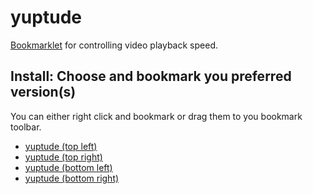 <!-- SCRIPT GENERATED, DO NO EDIT DIRECTLY -->

# yuptude

[Bookmarklet][bookmarklet] for controlling video playback speed.


[bookmarklet]: https://en.wikipedia.org/wiki/Bookmarklet


## Install: Choose and bookmark you preferred version(s)
You can either right click and bookmark or drag them to you bookmark toolbar.

<ul>
  <li><a href="javascript:(function()%7Bconst%20styles%3D'%5Cn%3Cstyle%20id%3D%22yptd-style%22%3E%5Cn%20%20%20%20%23yptd%20%7B%5Cn%20%20%20%20%20%20%20%20user-select%3A%20none%3B%5Cn%20%20%20%20%7D%5Cn%20%20%20%20%23yptd%20span%2C%5Cn%20%20%20%20%23yptd-box%20%7B%5Cn%20%20%20%20%20%20%20%20float%3A%20left%3B%5Cn%20%20%20%20%20%20%20%20padding%3A%200%200.5em%3B%5Cn%20%20%20%20%20%20%20%20display%3A%20block%3B%5Cn%20%20%20%20%7D%5Cn%20%20%20%20%23yptd%20span%20em%2C%5Cn%20%20%20%20%23yptd-bottom%2C%5Cn%20%20%20%20%23yptd-in%20%7B%5Cn%20%20%20%20%20%20%20%20vertical-align%3A%20middle%3B%5Cn%20%20%20%20%7D%5Cn%20%20%20%20%23yptd-pit%2C%5Cn%20%20%20%20%23yptd-pit%20input%20%7B%5Cn%20%20%20%20%20%20%20%20float%3A%20right%3B%5Cn%20%20%20%20%7D%5Cn%20%20%20%20%23yptd%20a%2C%5Cn%20%20%20%20%23yptd-bar%20%7B%5Cn%20%20%20%20%20%20%20%20background-color%3A%20%23fd0d5d%3B%5Cn%20%20%20%20%7D%5Cn%20%20%20%20%23yptd%20%7B%5Cn%20%20%20%20%20%20%20%20z-index%3A%209999999999%3B%5Cn%20%20%20%20%20%20%20%20position%3A%20fixed%3B%5Cn%20%20%20%20%20%20%20%20bottom%3A%200%3B%5Cn%20%20%20%20%20%20%20%20left%3A%206px%3B%5Cn%20%20%20%20%20%20%20%20font%3A%2016px%20Helvetica%2C%20Arial%2C%20sans-serif%3B%5Cn%20%20%20%20%20%20%20%20-webkit-text-size-adjust%3A%20100%25%3B%5Cn%20%20%20%20%20%20%20%20-ms-text-size-adjust%3A%20100%25%3B%5Cn%20%20%20%20%7D%5Cn%20%20%20%20%23yptd%20*%20%7B%5Cn%20%20%20%20%20%20%20%20margin%3A%200%3B%5Cn%20%20%20%20%7D%5Cn%20%20%20%20%23yptd%20a%20%7B%5Cn%20%20%20%20%20%20%20%20border-radius%3A%205px%3B%5Cn%20%20%20%20%20%20%20%20-moz-border-radius%3A%205px%3B%5Cn%20%20%20%20%20%20%20%20-webkit-border-radius%3A%205px%3B%5Cn%20%20%20%20%20%20%20%20float%3A%20left%3B%5Cn%20%20%20%20%20%20%20%20margin%3A%200%200.5em%200%200%3B%5Cn%20%20%20%20%20%20%20%20padding%3A%200.25em%201em%3B%5Cn%20%20%20%20%20%20%20%20font-weight%3A%20700%3B%5Cn%20%20%20%20%20%20%20%20color%3A%20%23fff%3B%5Cn%20%20%20%20%7D%5Cn%20%20%20%20%23yptd%20a%20em%20%7B%5Cn%20%20%20%20%20%20%20%20font-size%3A%200.9em%3B%5Cn%20%20%20%20%7D%5Cn%20%20%20%20%23yptd%20a%3Aactive%2C%5Cn%20%20%20%20%23yptd%20a%3Afocus%2C%5Cn%20%20%20%20%23yptd%20a%3Ahover%20%7B%5Cn%20%20%20%20%20%20%20%20outline%3A%200%3B%5Cn%20%20%20%20%20%20%20%20color%3A%20%23fd0d5d%3B%5Cn%20%20%20%20%20%20%20%20background-color%3A%20%23fff%3B%5Cn%20%20%20%20%20%20%20%20text-decoration%3A%20none%3B%5Cn%20%20%20%20%7D%5Cn%20%20%20%20%23yptd%20span%20%7B%5Cn%20%20%20%20%20%20%20%20border-radius%3A%203px%3B%5Cn%20%20%20%20%20%20%20%20-moz-border-radius%3A%203px%3B%5Cn%20%20%20%20%20%20%20%20-webkit-border-radius%3A%203px%3B%5Cn%20%20%20%20%20%20%20%20-moz-box-sizing%3A%20border-box%3B%5Cn%20%20%20%20%20%20%20%20-webkit-box-sizing%3A%20border-box%3B%5Cn%20%20%20%20%20%20%20%20box-sizing%3A%20border-box%3B%5Cn%20%20%20%20%20%20%20%20margin%3A%200.5em%3B%5Cn%20%20%20%20%20%20%20%20width%3A%202.5em%3B%5Cn%20%20%20%20%20%20%20%20border-bottom%3A%202px%20solid%20rgba(0%2C%200%2C%200%2C%200.25)%3B%5Cn%20%20%20%20%20%20%20%20text-decoration%3A%20none%3B%5Cn%20%20%20%20%20%20%20%20color%3A%20%23000%3B%5Cn%20%20%20%20%20%20%20%20background-color%3A%20%23fff%3B%5Cn%20%20%20%20%20%20%20%20cursor%3A%20pointer%3B%5Cn%20%20%20%20%20%20%20%20text-align%3A%20center%3B%5Cn%20%20%20%20%7D%5Cn%20%20%20%20%23yptd%20span%20em%20%7B%5Cn%20%20%20%20%20%20%20%20font-size%3A%200.75em%3B%5Cn%20%20%20%20%7D%5Cn%20%20%20%20%23yptd%20span%3Aactive%2C%5Cn%20%20%20%20%23yptd%20span%3Afocus%2C%5Cn%20%20%20%20%23yptd%20span%3Ahover%20%7B%5Cn%20%20%20%20%20%20%20%20color%3A%20%23fd0d5d%3B%5Cn%20%20%20%20%7D%5Cn%20%20%20%20%23yptd-bar%20%7B%5Cn%20%20%20%20%20%20%20%20border-radius%3A%203px%203px%200%200%3B%5Cn%20%20%20%20%20%20%20%20-moz-border-radius%3A%203px%203px%200%200%3B%5Cn%20%20%20%20%20%20%20%20-webkit-border-radius%3A%203px%203px%200%200%3B%5Cn%20%20%20%20%20%20%20%20height%3A%202.25em%3B%5Cn%20%20%20%20%7D%5Cn%20%20%20%20%23yptd-bar%3Aafter%2C%5Cn%20%20%20%20%23yptd-bottom%3Aafter%20%7B%5Cn%20%20%20%20%20%20%20%20content%3A%20%22%22%3B%5Cn%20%20%20%20%20%20%20%20display%3A%20block%3B%5Cn%20%20%20%20%20%20%20%20clear%3A%20both%3B%5Cn%20%20%20%20%7D%5Cn%20%20%20%20%23yptd-controls%20%7B%5Cn%20%20%20%20%20%20%20%20float%3A%20right%3B%5Cn%20%20%20%20%20%20%20%20height%3A%202.25em%3B%5Cn%20%20%20%20%20%20%20%20border-left%3A%202px%20solid%20rgba(0%2C%200%2C%200%2C%200.33)%3B%5Cn%20%20%20%20%7D%5Cn%20%20%20%20%23yptd-box%20%7B%5Cn%20%20%20%20%20%20%20%20-moz-box-sizing%3A%20border-box%3B%5Cn%20%20%20%20%20%20%20%20-webkit-box-sizing%3A%20border-box%3B%5Cn%20%20%20%20%20%20%20%20box-sizing%3A%20border-box%3B%5Cn%20%20%20%20%20%20%20%20width%3A%204em%3B%5Cn%20%20%20%20%20%20%20%20min-width%3A%204em%3B%5Cn%20%20%20%20%20%20%20%20height%3A%20100%25%3B%5Cn%20%20%20%20%20%20%20%20background-color%3A%20rgba(0%2C%200%2C%200%2C%200.15)%3B%5Cn%20%20%20%20%7D%5Cn%20%20%20%20%23yptd-in%20%7B%5Cn%20%20%20%20%20%20%20%20width%3A%20100%25%3B%5Cn%20%20%20%20%20%20%20%20height%3A%20100%25%3B%5Cn%20%20%20%20%20%20%20%20border%3A%200%3B%5Cn%20%20%20%20%20%20%20%20text-align%3A%20center%3B%5Cn%20%20%20%20%20%20%20%20font%3A%2014px%20Helvetica%2C%20Arial%2C%20sans-serif%3B%5Cn%20%20%20%20%20%20%20%20font-family%3A%20Helvetica%2C%20Arial%2C%20sans-serif%3B%5Cn%20%20%20%20%20%20%20%20font-size%3A%2014px%3B%5Cn%20%20%20%20%20%20%20%20color%3A%20%23fff%3B%5Cn%20%20%20%20%20%20%20%20background-color%3A%20transparent%3B%5Cn%20%20%20%20%7D%5Cn%20%20%20%20%23yptd-bottom%20%7B%5Cn%20%20%20%20%20%20%20%20padding%3A%200.75em%3B%5Cn%20%20%20%20%20%20%20%20font-size%3A%200.75em%3B%5Cn%20%20%20%20%20%20%20%20background-color%3A%20rgba(0%2C%200%2C%200%2C%200.8)%3B%5Cn%20%20%20%20%7D%5Cn%20%20%20%20%23yptd-pit%20%7B%5Cn%20%20%20%20%20%20%20%20position%3A%20relative%3B%5Cn%20%20%20%20%20%20%20%20padding%3A%200.25em%200%3B%5Cn%20%20%20%20%7D%5Cn%20%20%20%20%23yptd-pit%20label%20%7B%5Cn%20%20%20%20%20%20%20%20margin-right%3A%200.5em%3B%5Cn%20%20%20%20%20%20%20%20color%3A%20%23fff%3B%5Cn%20%20%20%20%7D%5Cn%20%20%20%20%23yptd-pit%20em%20%7B%5Cn%20%20%20%20%20%20%20%20display%3A%20none%3B%5Cn%20%20%20%20%7D%5Cn%20%20%20%20%23yptd-pit%3Aactive%20em%2C%5Cn%20%20%20%20%23yptd-pit%3Afocus%20em%2C%5Cn%20%20%20%20%23yptd-pit%3Ahover%20em%20%7B%5Cn%20%20%20%20%20%20%20%20display%3A%20block%3B%5Cn%20%20%20%20%20%20%20%20position%3A%20absolute%3B%5Cn%20%20%20%20%20%20%20%20top%3A%20-2.5em%3B%5Cn%20%20%20%20%20%20%20%20left%3A%200%3B%5Cn%20%20%20%20%20%20%20%20padding%3A%200.5em%3B%5Cn%20%20%20%20%20%20%20%20white-space%3A%20pre%3B%5Cn%20%20%20%20%20%20%20%20font-size%3A%200.8em%3B%5Cn%20%20%20%20%20%20%20%20background-color%3A%20%23fd0d5d%3B%5Cn%20%20%20%20%7D%5Cn%3C%2Fstyle%3E%5Cn'%2Chtml%3D'%5Cn%3Cdiv%20id%3D%22yptd%22%3E%5Cn%20%20%20%20%3Cdiv%20id%3D%22yptd-bar%22%3E%5Cn%20%20%20%20%20%20%20%20%3Cspan%20id%3D%22yptd-off%22%3E%3Cem%3EHide%3C%2Fem%3E%3C%2Fspan%3E%5Cn%20%20%20%20%20%20%20%20%3Cdiv%20id%3D%22yptd-controls%22%3E%5Cn%20%20%20%20%20%20%20%20%20%20%20%20%3Cspan%20id%3D%22yptd-dwn%22%3E-%3C%2Fspan%3E%5Cn%20%20%20%20%20%20%20%20%20%20%20%20%3Cdiv%20id%3D%22yptd-box%22%3E%3Cinput%20id%3D%22yptd-in%22%20type%3D%22text%22%20value%3D%221.0%22%20%2F%3E%3C%2Fdiv%3E%5Cn%20%20%20%20%20%20%20%20%20%20%20%20%3Cspan%20id%3D%22yptd-up%22%3E%2B%3C%2Fspan%3E%5Cn%20%20%20%20%20%20%20%20%3C%2Fdiv%3E%5Cn%20%20%20%20%3C%2Fdiv%3E%5Cn%20%20%20%20%3Cdiv%20id%3D%22yptd-bottom%22%3E%5Cn%20%20%20%20%20%20%20%20%3Ca%20href%3D%22http%3A%2F%2Fyuptude.com%22%20target%3D%22_blank%22%3E%3Cem%3Eyuptude%3C%2Fem%3E%3C%2Fa%3E%5Cn%20%20%20%20%20%20%20%20%3Cdiv%20id%3D%22yptd-pit%22%3E%5Cn%20%20%20%20%20%20%20%20%20%20%20%20%3Clabel%20for%3D%22yptd-pin%22%3E%20Shift%20Pitch%20%3Cem%3E(Firefox%20%26amp%3B%20Safari%20only)%3C%2Fem%3E%3C%2Flabel%3E%3Cinput%20type%3D%22checkbox%22%20name%3D%22yptd-pin%22%20id%3D%22yptd-pin%22%20value%3D%221%22%20%2F%3E%5Cn%20%20%20%20%20%20%20%20%3C%2Fdiv%3E%5Cn%20%20%20%20%3C%2Fdiv%3E%5Cn%3C%2Fdiv%3E%5Cn'%2C%24%3Ddocument.querySelector.bind(document)%2C%24%24%3Ddocument.querySelectorAll.bind(document)%3Bnull!%3D%3D%24(%22%23yptd%22)%26%26console.log(%22yuptude's%20already%20running!%22)%3Bconst%20ypt_position%3D%22top%20left%22%3Blet%20videos%2Cv%2Cinputval%3Bconsole.log(%22Starting%20yuptude!%22%2C%22top%20left%22)%3Blet%20ytw_el%3Ddocument.createElement(%22div%22)%3Bytw_el.innerHTML%3D%60%24%7Bstyles%7D%24%7Bhtml%7D%60%2Cdocument.body.appendChild(ytw_el)%3Bconst%20yti_in%3D%24(%22%23yptd-in%22)%2Cyti_off%3D%24(%22%23yptd-off%22)%2Cyti_pit%3D%24(%22%23yptd-pin%22)%2Cyti_up%3D%24(%22%23yptd-up%22)%2Cyti_dwn%3D%24(%22%23yptd-dwn%22)%3Blet%20s%3Dwindow.sessionStorage.getItem(%22yuptudeSpeed%22)%3Bnull%3D%3D%3Ds%3Fs%3D1%3A(console.log(%22Recovered%20speed%20%22%2Bs)%2C%24(%22%23yptd-in%22).value%3Ds)%3Blet%20p%3Dwindow.sessionStorage.getItem(%22yuptudePitch%22)%3Bfunction%20yte_in()%7Bs%3D%24(%22%23yptd-in%22).value%2Cwindow.sessionStorage.setItem(%22yuptudeSpeed%22%2Cs)%7Dfunction%20yte_off()%7Byti_in.removeEventListener(%22input%22%2Cyte_in)%2Cyti_off.removeEventListener(%22click%22%2Cyte_off)%2Cyti_pit.removeEventListener(%22click%22%2Cyte_pit)%2Cyti_up.removeEventListener(%22click%22%2Cyte_up)%2Cyti_dwn.removeEventListener(%22click%22%2Cyte_dwn)%3Bconst%20n%3D%24(%22%23yptd%22)%3Bn.parentNode.removeChild(n)%3Bconst%20t%3D%24(%22%23yptd-style%22)%3Bt.parentNode.removeChild(t)%2CclearInterval(interval)%7Dfunction%20yte_pit()%7Bp%3D%24(%22%23yptd-pin%22).checked%2Cwindow.sessionStorage.setItem(%22yuptudePitch%22%2Cp)%7Dfunction%20yte_up()%7Binputval%3Ddocument.getElementById(%22yptd-in%22).value%2Cinputval%3Dinputval%3FparseFloat(inputval)%3A1%2Cinputval%3Dinputval%3C%3D3.9%3Finputval%2B.1%3Ainputval%2Cs%3D%24(%22%23yptd-in%22).value%3Dinputval.toFixed(1)%2Cwindow.sessionStorage.setItem(%22yuptudeSpeed%22%2Cs)%7Dfunction%20yte_dwn()%7Binputval%3D%24(%22%23yptd-in%22).value%2Cinputval%3Dinputval%3FparseFloat(inputval)%3A1%2Cinputval%3Dinputval%3E%3D.6%3Finputval-.1%3Ainputval%2Cs%3D%24(%22%23yptd-in%22).value%3Dinputval.toFixed(1)%2Cwindow.sessionStorage.setItem(%22yuptudeSpeed%22%2Cs)%7Dnull%3D%3D%3Dp%3Fp%3D!1%3A(console.log(%22Recovered%20pitch%20%22%2Bp)%2C%24(%22%23yptd-pin%22).checked%3Dp)%2Cyti_in.addEventListener(%22input%22%2Cyte_in)%2Cyti_off.addEventListener(%22click%22%2Cyte_off)%2Cyti_pit.addEventListener(%22click%22%2Cyte_pit)%2Cyti_up.addEventListener(%22click%22%2Cyte_up)%2Cyti_dwn.addEventListener(%22click%22%2Cyte_dwn)%3Blet%20interval%3DsetInterval((function()%7Bytp_apply()%7D)%2C100)%3Bfunction%20ytp_apply(n)%7Bvideos%3D%24%24(%22video%22)%3Bfor(const%20t%20of%20videos)t%26%26t.readyState%3E%3D2%26%26(t.playbackRate%3Dn%7C%7Cs%7C%7C1%2Ct.mozPreservesPitch%3Dt.webkitPreservesPitch%3Dt.preservePitch%3D!p)%7D%7D)()">yuptude (top left)</a></li>
  <li><a href="javascript:(function()%7Bconst%20styles%3D'%5Cn%3Cstyle%20id%3D%22yptd-style%22%3E%5Cn%20%20%20%20%23yptd%20%7B%5Cn%20%20%20%20%20%20%20%20user-select%3A%20none%3B%5Cn%20%20%20%20%7D%5Cn%20%20%20%20%23yptd%20span%2C%5Cn%20%20%20%20%23yptd-box%20%7B%5Cn%20%20%20%20%20%20%20%20float%3A%20left%3B%5Cn%20%20%20%20%20%20%20%20padding%3A%200%200.5em%3B%5Cn%20%20%20%20%20%20%20%20display%3A%20block%3B%5Cn%20%20%20%20%7D%5Cn%20%20%20%20%23yptd%20span%20em%2C%5Cn%20%20%20%20%23yptd-bottom%2C%5Cn%20%20%20%20%23yptd-in%20%7B%5Cn%20%20%20%20%20%20%20%20vertical-align%3A%20middle%3B%5Cn%20%20%20%20%7D%5Cn%20%20%20%20%23yptd-pit%2C%5Cn%20%20%20%20%23yptd-pit%20input%20%7B%5Cn%20%20%20%20%20%20%20%20float%3A%20right%3B%5Cn%20%20%20%20%7D%5Cn%20%20%20%20%23yptd%20a%2C%5Cn%20%20%20%20%23yptd-bar%20%7B%5Cn%20%20%20%20%20%20%20%20background-color%3A%20%23fd0d5d%3B%5Cn%20%20%20%20%7D%5Cn%20%20%20%20%23yptd%20%7B%5Cn%20%20%20%20%20%20%20%20z-index%3A%209999999999%3B%5Cn%20%20%20%20%20%20%20%20position%3A%20fixed%3B%5Cn%20%20%20%20%20%20%20%20bottom%3A%200%3B%5Cn%20%20%20%20%20%20%20%20left%3A%206px%3B%5Cn%20%20%20%20%20%20%20%20font%3A%2016px%20Helvetica%2C%20Arial%2C%20sans-serif%3B%5Cn%20%20%20%20%20%20%20%20-webkit-text-size-adjust%3A%20100%25%3B%5Cn%20%20%20%20%20%20%20%20-ms-text-size-adjust%3A%20100%25%3B%5Cn%20%20%20%20%7D%5Cn%20%20%20%20%23yptd%20*%20%7B%5Cn%20%20%20%20%20%20%20%20margin%3A%200%3B%5Cn%20%20%20%20%7D%5Cn%20%20%20%20%23yptd%20a%20%7B%5Cn%20%20%20%20%20%20%20%20border-radius%3A%205px%3B%5Cn%20%20%20%20%20%20%20%20-moz-border-radius%3A%205px%3B%5Cn%20%20%20%20%20%20%20%20-webkit-border-radius%3A%205px%3B%5Cn%20%20%20%20%20%20%20%20float%3A%20left%3B%5Cn%20%20%20%20%20%20%20%20margin%3A%200%200.5em%200%200%3B%5Cn%20%20%20%20%20%20%20%20padding%3A%200.25em%201em%3B%5Cn%20%20%20%20%20%20%20%20font-weight%3A%20700%3B%5Cn%20%20%20%20%20%20%20%20color%3A%20%23fff%3B%5Cn%20%20%20%20%7D%5Cn%20%20%20%20%23yptd%20a%20em%20%7B%5Cn%20%20%20%20%20%20%20%20font-size%3A%200.9em%3B%5Cn%20%20%20%20%7D%5Cn%20%20%20%20%23yptd%20a%3Aactive%2C%5Cn%20%20%20%20%23yptd%20a%3Afocus%2C%5Cn%20%20%20%20%23yptd%20a%3Ahover%20%7B%5Cn%20%20%20%20%20%20%20%20outline%3A%200%3B%5Cn%20%20%20%20%20%20%20%20color%3A%20%23fd0d5d%3B%5Cn%20%20%20%20%20%20%20%20background-color%3A%20%23fff%3B%5Cn%20%20%20%20%20%20%20%20text-decoration%3A%20none%3B%5Cn%20%20%20%20%7D%5Cn%20%20%20%20%23yptd%20span%20%7B%5Cn%20%20%20%20%20%20%20%20border-radius%3A%203px%3B%5Cn%20%20%20%20%20%20%20%20-moz-border-radius%3A%203px%3B%5Cn%20%20%20%20%20%20%20%20-webkit-border-radius%3A%203px%3B%5Cn%20%20%20%20%20%20%20%20-moz-box-sizing%3A%20border-box%3B%5Cn%20%20%20%20%20%20%20%20-webkit-box-sizing%3A%20border-box%3B%5Cn%20%20%20%20%20%20%20%20box-sizing%3A%20border-box%3B%5Cn%20%20%20%20%20%20%20%20margin%3A%200.5em%3B%5Cn%20%20%20%20%20%20%20%20width%3A%202.5em%3B%5Cn%20%20%20%20%20%20%20%20border-bottom%3A%202px%20solid%20rgba(0%2C%200%2C%200%2C%200.25)%3B%5Cn%20%20%20%20%20%20%20%20text-decoration%3A%20none%3B%5Cn%20%20%20%20%20%20%20%20color%3A%20%23000%3B%5Cn%20%20%20%20%20%20%20%20background-color%3A%20%23fff%3B%5Cn%20%20%20%20%20%20%20%20cursor%3A%20pointer%3B%5Cn%20%20%20%20%20%20%20%20text-align%3A%20center%3B%5Cn%20%20%20%20%7D%5Cn%20%20%20%20%23yptd%20span%20em%20%7B%5Cn%20%20%20%20%20%20%20%20font-size%3A%200.75em%3B%5Cn%20%20%20%20%7D%5Cn%20%20%20%20%23yptd%20span%3Aactive%2C%5Cn%20%20%20%20%23yptd%20span%3Afocus%2C%5Cn%20%20%20%20%23yptd%20span%3Ahover%20%7B%5Cn%20%20%20%20%20%20%20%20color%3A%20%23fd0d5d%3B%5Cn%20%20%20%20%7D%5Cn%20%20%20%20%23yptd-bar%20%7B%5Cn%20%20%20%20%20%20%20%20border-radius%3A%203px%203px%200%200%3B%5Cn%20%20%20%20%20%20%20%20-moz-border-radius%3A%203px%203px%200%200%3B%5Cn%20%20%20%20%20%20%20%20-webkit-border-radius%3A%203px%203px%200%200%3B%5Cn%20%20%20%20%20%20%20%20height%3A%202.25em%3B%5Cn%20%20%20%20%7D%5Cn%20%20%20%20%23yptd-bar%3Aafter%2C%5Cn%20%20%20%20%23yptd-bottom%3Aafter%20%7B%5Cn%20%20%20%20%20%20%20%20content%3A%20%22%22%3B%5Cn%20%20%20%20%20%20%20%20display%3A%20block%3B%5Cn%20%20%20%20%20%20%20%20clear%3A%20both%3B%5Cn%20%20%20%20%7D%5Cn%20%20%20%20%23yptd-controls%20%7B%5Cn%20%20%20%20%20%20%20%20float%3A%20right%3B%5Cn%20%20%20%20%20%20%20%20height%3A%202.25em%3B%5Cn%20%20%20%20%20%20%20%20border-left%3A%202px%20solid%20rgba(0%2C%200%2C%200%2C%200.33)%3B%5Cn%20%20%20%20%7D%5Cn%20%20%20%20%23yptd-box%20%7B%5Cn%20%20%20%20%20%20%20%20-moz-box-sizing%3A%20border-box%3B%5Cn%20%20%20%20%20%20%20%20-webkit-box-sizing%3A%20border-box%3B%5Cn%20%20%20%20%20%20%20%20box-sizing%3A%20border-box%3B%5Cn%20%20%20%20%20%20%20%20width%3A%204em%3B%5Cn%20%20%20%20%20%20%20%20min-width%3A%204em%3B%5Cn%20%20%20%20%20%20%20%20height%3A%20100%25%3B%5Cn%20%20%20%20%20%20%20%20background-color%3A%20rgba(0%2C%200%2C%200%2C%200.15)%3B%5Cn%20%20%20%20%7D%5Cn%20%20%20%20%23yptd-in%20%7B%5Cn%20%20%20%20%20%20%20%20width%3A%20100%25%3B%5Cn%20%20%20%20%20%20%20%20height%3A%20100%25%3B%5Cn%20%20%20%20%20%20%20%20border%3A%200%3B%5Cn%20%20%20%20%20%20%20%20text-align%3A%20center%3B%5Cn%20%20%20%20%20%20%20%20font%3A%2014px%20Helvetica%2C%20Arial%2C%20sans-serif%3B%5Cn%20%20%20%20%20%20%20%20font-family%3A%20Helvetica%2C%20Arial%2C%20sans-serif%3B%5Cn%20%20%20%20%20%20%20%20font-size%3A%2014px%3B%5Cn%20%20%20%20%20%20%20%20color%3A%20%23fff%3B%5Cn%20%20%20%20%20%20%20%20background-color%3A%20transparent%3B%5Cn%20%20%20%20%7D%5Cn%20%20%20%20%23yptd-bottom%20%7B%5Cn%20%20%20%20%20%20%20%20padding%3A%200.75em%3B%5Cn%20%20%20%20%20%20%20%20font-size%3A%200.75em%3B%5Cn%20%20%20%20%20%20%20%20background-color%3A%20rgba(0%2C%200%2C%200%2C%200.8)%3B%5Cn%20%20%20%20%7D%5Cn%20%20%20%20%23yptd-pit%20%7B%5Cn%20%20%20%20%20%20%20%20position%3A%20relative%3B%5Cn%20%20%20%20%20%20%20%20padding%3A%200.25em%200%3B%5Cn%20%20%20%20%7D%5Cn%20%20%20%20%23yptd-pit%20label%20%7B%5Cn%20%20%20%20%20%20%20%20margin-right%3A%200.5em%3B%5Cn%20%20%20%20%20%20%20%20color%3A%20%23fff%3B%5Cn%20%20%20%20%7D%5Cn%20%20%20%20%23yptd-pit%20em%20%7B%5Cn%20%20%20%20%20%20%20%20display%3A%20none%3B%5Cn%20%20%20%20%7D%5Cn%20%20%20%20%23yptd-pit%3Aactive%20em%2C%5Cn%20%20%20%20%23yptd-pit%3Afocus%20em%2C%5Cn%20%20%20%20%23yptd-pit%3Ahover%20em%20%7B%5Cn%20%20%20%20%20%20%20%20display%3A%20block%3B%5Cn%20%20%20%20%20%20%20%20position%3A%20absolute%3B%5Cn%20%20%20%20%20%20%20%20top%3A%20-2.5em%3B%5Cn%20%20%20%20%20%20%20%20left%3A%200%3B%5Cn%20%20%20%20%20%20%20%20padding%3A%200.5em%3B%5Cn%20%20%20%20%20%20%20%20white-space%3A%20pre%3B%5Cn%20%20%20%20%20%20%20%20font-size%3A%200.8em%3B%5Cn%20%20%20%20%20%20%20%20background-color%3A%20%23fd0d5d%3B%5Cn%20%20%20%20%7D%5Cn%3C%2Fstyle%3E%5Cn'%2Chtml%3D'%5Cn%3Cdiv%20id%3D%22yptd%22%3E%5Cn%20%20%20%20%3Cdiv%20id%3D%22yptd-bar%22%3E%5Cn%20%20%20%20%20%20%20%20%3Cspan%20id%3D%22yptd-off%22%3E%3Cem%3EHide%3C%2Fem%3E%3C%2Fspan%3E%5Cn%20%20%20%20%20%20%20%20%3Cdiv%20id%3D%22yptd-controls%22%3E%5Cn%20%20%20%20%20%20%20%20%20%20%20%20%3Cspan%20id%3D%22yptd-dwn%22%3E-%3C%2Fspan%3E%5Cn%20%20%20%20%20%20%20%20%20%20%20%20%3Cdiv%20id%3D%22yptd-box%22%3E%3Cinput%20id%3D%22yptd-in%22%20type%3D%22text%22%20value%3D%221.0%22%20%2F%3E%3C%2Fdiv%3E%5Cn%20%20%20%20%20%20%20%20%20%20%20%20%3Cspan%20id%3D%22yptd-up%22%3E%2B%3C%2Fspan%3E%5Cn%20%20%20%20%20%20%20%20%3C%2Fdiv%3E%5Cn%20%20%20%20%3C%2Fdiv%3E%5Cn%20%20%20%20%3Cdiv%20id%3D%22yptd-bottom%22%3E%5Cn%20%20%20%20%20%20%20%20%3Ca%20href%3D%22http%3A%2F%2Fyuptude.com%22%20target%3D%22_blank%22%3E%3Cem%3Eyuptude%3C%2Fem%3E%3C%2Fa%3E%5Cn%20%20%20%20%20%20%20%20%3Cdiv%20id%3D%22yptd-pit%22%3E%5Cn%20%20%20%20%20%20%20%20%20%20%20%20%3Clabel%20for%3D%22yptd-pin%22%3E%20Shift%20Pitch%20%3Cem%3E(Firefox%20%26amp%3B%20Safari%20only)%3C%2Fem%3E%3C%2Flabel%3E%3Cinput%20type%3D%22checkbox%22%20name%3D%22yptd-pin%22%20id%3D%22yptd-pin%22%20value%3D%221%22%20%2F%3E%5Cn%20%20%20%20%20%20%20%20%3C%2Fdiv%3E%5Cn%20%20%20%20%3C%2Fdiv%3E%5Cn%3C%2Fdiv%3E%5Cn'%2C%24%3Ddocument.querySelector.bind(document)%2C%24%24%3Ddocument.querySelectorAll.bind(document)%3Bnull!%3D%3D%24(%22%23yptd%22)%26%26console.log(%22yuptude's%20already%20running!%22)%3Bconst%20ypt_position%3D%22top%20right%22%3Blet%20videos%2Cv%2Cinputval%3Bconsole.log(%22Starting%20yuptude!%22%2C%22top%20right%22)%3Blet%20ytw_el%3Ddocument.createElement(%22div%22)%3Bytw_el.innerHTML%3D%60%24%7Bstyles%7D%24%7Bhtml%7D%60%2Cdocument.body.appendChild(ytw_el)%3Bconst%20yti_in%3D%24(%22%23yptd-in%22)%2Cyti_off%3D%24(%22%23yptd-off%22)%2Cyti_pit%3D%24(%22%23yptd-pin%22)%2Cyti_up%3D%24(%22%23yptd-up%22)%2Cyti_dwn%3D%24(%22%23yptd-dwn%22)%3Blet%20s%3Dwindow.sessionStorage.getItem(%22yuptudeSpeed%22)%3Bnull%3D%3D%3Ds%3Fs%3D1%3A(console.log(%22Recovered%20speed%20%22%2Bs)%2C%24(%22%23yptd-in%22).value%3Ds)%3Blet%20p%3Dwindow.sessionStorage.getItem(%22yuptudePitch%22)%3Bfunction%20yte_in()%7Bs%3D%24(%22%23yptd-in%22).value%2Cwindow.sessionStorage.setItem(%22yuptudeSpeed%22%2Cs)%7Dfunction%20yte_off()%7Byti_in.removeEventListener(%22input%22%2Cyte_in)%2Cyti_off.removeEventListener(%22click%22%2Cyte_off)%2Cyti_pit.removeEventListener(%22click%22%2Cyte_pit)%2Cyti_up.removeEventListener(%22click%22%2Cyte_up)%2Cyti_dwn.removeEventListener(%22click%22%2Cyte_dwn)%3Bconst%20n%3D%24(%22%23yptd%22)%3Bn.parentNode.removeChild(n)%3Bconst%20t%3D%24(%22%23yptd-style%22)%3Bt.parentNode.removeChild(t)%2CclearInterval(interval)%7Dfunction%20yte_pit()%7Bp%3D%24(%22%23yptd-pin%22).checked%2Cwindow.sessionStorage.setItem(%22yuptudePitch%22%2Cp)%7Dfunction%20yte_up()%7Binputval%3Ddocument.getElementById(%22yptd-in%22).value%2Cinputval%3Dinputval%3FparseFloat(inputval)%3A1%2Cinputval%3Dinputval%3C%3D3.9%3Finputval%2B.1%3Ainputval%2Cs%3D%24(%22%23yptd-in%22).value%3Dinputval.toFixed(1)%2Cwindow.sessionStorage.setItem(%22yuptudeSpeed%22%2Cs)%7Dfunction%20yte_dwn()%7Binputval%3D%24(%22%23yptd-in%22).value%2Cinputval%3Dinputval%3FparseFloat(inputval)%3A1%2Cinputval%3Dinputval%3E%3D.6%3Finputval-.1%3Ainputval%2Cs%3D%24(%22%23yptd-in%22).value%3Dinputval.toFixed(1)%2Cwindow.sessionStorage.setItem(%22yuptudeSpeed%22%2Cs)%7Dnull%3D%3D%3Dp%3Fp%3D!1%3A(console.log(%22Recovered%20pitch%20%22%2Bp)%2C%24(%22%23yptd-pin%22).checked%3Dp)%2Cyti_in.addEventListener(%22input%22%2Cyte_in)%2Cyti_off.addEventListener(%22click%22%2Cyte_off)%2Cyti_pit.addEventListener(%22click%22%2Cyte_pit)%2Cyti_up.addEventListener(%22click%22%2Cyte_up)%2Cyti_dwn.addEventListener(%22click%22%2Cyte_dwn)%3Blet%20interval%3DsetInterval((function()%7Bytp_apply()%7D)%2C100)%3Bfunction%20ytp_apply(n)%7Bvideos%3D%24%24(%22video%22)%3Bfor(const%20t%20of%20videos)t%26%26t.readyState%3E%3D2%26%26(t.playbackRate%3Dn%7C%7Cs%7C%7C1%2Ct.mozPreservesPitch%3Dt.webkitPreservesPitch%3Dt.preservePitch%3D!p)%7D%7D)()">yuptude (top right)</a></li>
  <li><a href="javascript:(function()%7Bconst%20styles%3D'%5Cn%3Cstyle%20id%3D%22yptd-style%22%3E%5Cn%20%20%20%20%23yptd%20%7B%5Cn%20%20%20%20%20%20%20%20user-select%3A%20none%3B%5Cn%20%20%20%20%7D%5Cn%20%20%20%20%23yptd%20span%2C%5Cn%20%20%20%20%23yptd-box%20%7B%5Cn%20%20%20%20%20%20%20%20float%3A%20left%3B%5Cn%20%20%20%20%20%20%20%20padding%3A%200%200.5em%3B%5Cn%20%20%20%20%20%20%20%20display%3A%20block%3B%5Cn%20%20%20%20%7D%5Cn%20%20%20%20%23yptd%20span%20em%2C%5Cn%20%20%20%20%23yptd-bottom%2C%5Cn%20%20%20%20%23yptd-in%20%7B%5Cn%20%20%20%20%20%20%20%20vertical-align%3A%20middle%3B%5Cn%20%20%20%20%7D%5Cn%20%20%20%20%23yptd-pit%2C%5Cn%20%20%20%20%23yptd-pit%20input%20%7B%5Cn%20%20%20%20%20%20%20%20float%3A%20right%3B%5Cn%20%20%20%20%7D%5Cn%20%20%20%20%23yptd%20a%2C%5Cn%20%20%20%20%23yptd-bar%20%7B%5Cn%20%20%20%20%20%20%20%20background-color%3A%20%23fd0d5d%3B%5Cn%20%20%20%20%7D%5Cn%20%20%20%20%23yptd%20%7B%5Cn%20%20%20%20%20%20%20%20z-index%3A%209999999999%3B%5Cn%20%20%20%20%20%20%20%20position%3A%20fixed%3B%5Cn%20%20%20%20%20%20%20%20bottom%3A%200%3B%5Cn%20%20%20%20%20%20%20%20left%3A%206px%3B%5Cn%20%20%20%20%20%20%20%20font%3A%2016px%20Helvetica%2C%20Arial%2C%20sans-serif%3B%5Cn%20%20%20%20%20%20%20%20-webkit-text-size-adjust%3A%20100%25%3B%5Cn%20%20%20%20%20%20%20%20-ms-text-size-adjust%3A%20100%25%3B%5Cn%20%20%20%20%7D%5Cn%20%20%20%20%23yptd%20*%20%7B%5Cn%20%20%20%20%20%20%20%20margin%3A%200%3B%5Cn%20%20%20%20%7D%5Cn%20%20%20%20%23yptd%20a%20%7B%5Cn%20%20%20%20%20%20%20%20border-radius%3A%205px%3B%5Cn%20%20%20%20%20%20%20%20-moz-border-radius%3A%205px%3B%5Cn%20%20%20%20%20%20%20%20-webkit-border-radius%3A%205px%3B%5Cn%20%20%20%20%20%20%20%20float%3A%20left%3B%5Cn%20%20%20%20%20%20%20%20margin%3A%200%200.5em%200%200%3B%5Cn%20%20%20%20%20%20%20%20padding%3A%200.25em%201em%3B%5Cn%20%20%20%20%20%20%20%20font-weight%3A%20700%3B%5Cn%20%20%20%20%20%20%20%20color%3A%20%23fff%3B%5Cn%20%20%20%20%7D%5Cn%20%20%20%20%23yptd%20a%20em%20%7B%5Cn%20%20%20%20%20%20%20%20font-size%3A%200.9em%3B%5Cn%20%20%20%20%7D%5Cn%20%20%20%20%23yptd%20a%3Aactive%2C%5Cn%20%20%20%20%23yptd%20a%3Afocus%2C%5Cn%20%20%20%20%23yptd%20a%3Ahover%20%7B%5Cn%20%20%20%20%20%20%20%20outline%3A%200%3B%5Cn%20%20%20%20%20%20%20%20color%3A%20%23fd0d5d%3B%5Cn%20%20%20%20%20%20%20%20background-color%3A%20%23fff%3B%5Cn%20%20%20%20%20%20%20%20text-decoration%3A%20none%3B%5Cn%20%20%20%20%7D%5Cn%20%20%20%20%23yptd%20span%20%7B%5Cn%20%20%20%20%20%20%20%20border-radius%3A%203px%3B%5Cn%20%20%20%20%20%20%20%20-moz-border-radius%3A%203px%3B%5Cn%20%20%20%20%20%20%20%20-webkit-border-radius%3A%203px%3B%5Cn%20%20%20%20%20%20%20%20-moz-box-sizing%3A%20border-box%3B%5Cn%20%20%20%20%20%20%20%20-webkit-box-sizing%3A%20border-box%3B%5Cn%20%20%20%20%20%20%20%20box-sizing%3A%20border-box%3B%5Cn%20%20%20%20%20%20%20%20margin%3A%200.5em%3B%5Cn%20%20%20%20%20%20%20%20width%3A%202.5em%3B%5Cn%20%20%20%20%20%20%20%20border-bottom%3A%202px%20solid%20rgba(0%2C%200%2C%200%2C%200.25)%3B%5Cn%20%20%20%20%20%20%20%20text-decoration%3A%20none%3B%5Cn%20%20%20%20%20%20%20%20color%3A%20%23000%3B%5Cn%20%20%20%20%20%20%20%20background-color%3A%20%23fff%3B%5Cn%20%20%20%20%20%20%20%20cursor%3A%20pointer%3B%5Cn%20%20%20%20%20%20%20%20text-align%3A%20center%3B%5Cn%20%20%20%20%7D%5Cn%20%20%20%20%23yptd%20span%20em%20%7B%5Cn%20%20%20%20%20%20%20%20font-size%3A%200.75em%3B%5Cn%20%20%20%20%7D%5Cn%20%20%20%20%23yptd%20span%3Aactive%2C%5Cn%20%20%20%20%23yptd%20span%3Afocus%2C%5Cn%20%20%20%20%23yptd%20span%3Ahover%20%7B%5Cn%20%20%20%20%20%20%20%20color%3A%20%23fd0d5d%3B%5Cn%20%20%20%20%7D%5Cn%20%20%20%20%23yptd-bar%20%7B%5Cn%20%20%20%20%20%20%20%20border-radius%3A%203px%203px%200%200%3B%5Cn%20%20%20%20%20%20%20%20-moz-border-radius%3A%203px%203px%200%200%3B%5Cn%20%20%20%20%20%20%20%20-webkit-border-radius%3A%203px%203px%200%200%3B%5Cn%20%20%20%20%20%20%20%20height%3A%202.25em%3B%5Cn%20%20%20%20%7D%5Cn%20%20%20%20%23yptd-bar%3Aafter%2C%5Cn%20%20%20%20%23yptd-bottom%3Aafter%20%7B%5Cn%20%20%20%20%20%20%20%20content%3A%20%22%22%3B%5Cn%20%20%20%20%20%20%20%20display%3A%20block%3B%5Cn%20%20%20%20%20%20%20%20clear%3A%20both%3B%5Cn%20%20%20%20%7D%5Cn%20%20%20%20%23yptd-controls%20%7B%5Cn%20%20%20%20%20%20%20%20float%3A%20right%3B%5Cn%20%20%20%20%20%20%20%20height%3A%202.25em%3B%5Cn%20%20%20%20%20%20%20%20border-left%3A%202px%20solid%20rgba(0%2C%200%2C%200%2C%200.33)%3B%5Cn%20%20%20%20%7D%5Cn%20%20%20%20%23yptd-box%20%7B%5Cn%20%20%20%20%20%20%20%20-moz-box-sizing%3A%20border-box%3B%5Cn%20%20%20%20%20%20%20%20-webkit-box-sizing%3A%20border-box%3B%5Cn%20%20%20%20%20%20%20%20box-sizing%3A%20border-box%3B%5Cn%20%20%20%20%20%20%20%20width%3A%204em%3B%5Cn%20%20%20%20%20%20%20%20min-width%3A%204em%3B%5Cn%20%20%20%20%20%20%20%20height%3A%20100%25%3B%5Cn%20%20%20%20%20%20%20%20background-color%3A%20rgba(0%2C%200%2C%200%2C%200.15)%3B%5Cn%20%20%20%20%7D%5Cn%20%20%20%20%23yptd-in%20%7B%5Cn%20%20%20%20%20%20%20%20width%3A%20100%25%3B%5Cn%20%20%20%20%20%20%20%20height%3A%20100%25%3B%5Cn%20%20%20%20%20%20%20%20border%3A%200%3B%5Cn%20%20%20%20%20%20%20%20text-align%3A%20center%3B%5Cn%20%20%20%20%20%20%20%20font%3A%2014px%20Helvetica%2C%20Arial%2C%20sans-serif%3B%5Cn%20%20%20%20%20%20%20%20font-family%3A%20Helvetica%2C%20Arial%2C%20sans-serif%3B%5Cn%20%20%20%20%20%20%20%20font-size%3A%2014px%3B%5Cn%20%20%20%20%20%20%20%20color%3A%20%23fff%3B%5Cn%20%20%20%20%20%20%20%20background-color%3A%20transparent%3B%5Cn%20%20%20%20%7D%5Cn%20%20%20%20%23yptd-bottom%20%7B%5Cn%20%20%20%20%20%20%20%20padding%3A%200.75em%3B%5Cn%20%20%20%20%20%20%20%20font-size%3A%200.75em%3B%5Cn%20%20%20%20%20%20%20%20background-color%3A%20rgba(0%2C%200%2C%200%2C%200.8)%3B%5Cn%20%20%20%20%7D%5Cn%20%20%20%20%23yptd-pit%20%7B%5Cn%20%20%20%20%20%20%20%20position%3A%20relative%3B%5Cn%20%20%20%20%20%20%20%20padding%3A%200.25em%200%3B%5Cn%20%20%20%20%7D%5Cn%20%20%20%20%23yptd-pit%20label%20%7B%5Cn%20%20%20%20%20%20%20%20margin-right%3A%200.5em%3B%5Cn%20%20%20%20%20%20%20%20color%3A%20%23fff%3B%5Cn%20%20%20%20%7D%5Cn%20%20%20%20%23yptd-pit%20em%20%7B%5Cn%20%20%20%20%20%20%20%20display%3A%20none%3B%5Cn%20%20%20%20%7D%5Cn%20%20%20%20%23yptd-pit%3Aactive%20em%2C%5Cn%20%20%20%20%23yptd-pit%3Afocus%20em%2C%5Cn%20%20%20%20%23yptd-pit%3Ahover%20em%20%7B%5Cn%20%20%20%20%20%20%20%20display%3A%20block%3B%5Cn%20%20%20%20%20%20%20%20position%3A%20absolute%3B%5Cn%20%20%20%20%20%20%20%20top%3A%20-2.5em%3B%5Cn%20%20%20%20%20%20%20%20left%3A%200%3B%5Cn%20%20%20%20%20%20%20%20padding%3A%200.5em%3B%5Cn%20%20%20%20%20%20%20%20white-space%3A%20pre%3B%5Cn%20%20%20%20%20%20%20%20font-size%3A%200.8em%3B%5Cn%20%20%20%20%20%20%20%20background-color%3A%20%23fd0d5d%3B%5Cn%20%20%20%20%7D%5Cn%3C%2Fstyle%3E%5Cn'%2Chtml%3D'%5Cn%3Cdiv%20id%3D%22yptd%22%3E%5Cn%20%20%20%20%3Cdiv%20id%3D%22yptd-bar%22%3E%5Cn%20%20%20%20%20%20%20%20%3Cspan%20id%3D%22yptd-off%22%3E%3Cem%3EHide%3C%2Fem%3E%3C%2Fspan%3E%5Cn%20%20%20%20%20%20%20%20%3Cdiv%20id%3D%22yptd-controls%22%3E%5Cn%20%20%20%20%20%20%20%20%20%20%20%20%3Cspan%20id%3D%22yptd-dwn%22%3E-%3C%2Fspan%3E%5Cn%20%20%20%20%20%20%20%20%20%20%20%20%3Cdiv%20id%3D%22yptd-box%22%3E%3Cinput%20id%3D%22yptd-in%22%20type%3D%22text%22%20value%3D%221.0%22%20%2F%3E%3C%2Fdiv%3E%5Cn%20%20%20%20%20%20%20%20%20%20%20%20%3Cspan%20id%3D%22yptd-up%22%3E%2B%3C%2Fspan%3E%5Cn%20%20%20%20%20%20%20%20%3C%2Fdiv%3E%5Cn%20%20%20%20%3C%2Fdiv%3E%5Cn%20%20%20%20%3Cdiv%20id%3D%22yptd-bottom%22%3E%5Cn%20%20%20%20%20%20%20%20%3Ca%20href%3D%22http%3A%2F%2Fyuptude.com%22%20target%3D%22_blank%22%3E%3Cem%3Eyuptude%3C%2Fem%3E%3C%2Fa%3E%5Cn%20%20%20%20%20%20%20%20%3Cdiv%20id%3D%22yptd-pit%22%3E%5Cn%20%20%20%20%20%20%20%20%20%20%20%20%3Clabel%20for%3D%22yptd-pin%22%3E%20Shift%20Pitch%20%3Cem%3E(Firefox%20%26amp%3B%20Safari%20only)%3C%2Fem%3E%3C%2Flabel%3E%3Cinput%20type%3D%22checkbox%22%20name%3D%22yptd-pin%22%20id%3D%22yptd-pin%22%20value%3D%221%22%20%2F%3E%5Cn%20%20%20%20%20%20%20%20%3C%2Fdiv%3E%5Cn%20%20%20%20%3C%2Fdiv%3E%5Cn%3C%2Fdiv%3E%5Cn'%2C%24%3Ddocument.querySelector.bind(document)%2C%24%24%3Ddocument.querySelectorAll.bind(document)%3Bnull!%3D%3D%24(%22%23yptd%22)%26%26console.log(%22yuptude's%20already%20running!%22)%3Bconst%20ypt_position%3D%22bottom%20left%22%3Blet%20videos%2Cv%2Cinputval%3Bconsole.log(%22Starting%20yuptude!%22%2Cypt_position)%3Blet%20ytw_el%3Ddocument.createElement(%22div%22)%3Bytw_el.innerHTML%3D%60%24%7Bstyles%7D%24%7Bhtml%7D%60%2Cdocument.body.appendChild(ytw_el)%3Bconst%20yti_in%3D%24(%22%23yptd-in%22)%2Cyti_off%3D%24(%22%23yptd-off%22)%2Cyti_pit%3D%24(%22%23yptd-pin%22)%2Cyti_up%3D%24(%22%23yptd-up%22)%2Cyti_dwn%3D%24(%22%23yptd-dwn%22)%3Blet%20s%3Dwindow.sessionStorage.getItem(%22yuptudeSpeed%22)%3Bnull%3D%3D%3Ds%3Fs%3D1%3A(console.log(%22Recovered%20speed%20%22%2Bs)%2C%24(%22%23yptd-in%22).value%3Ds)%3Blet%20p%3Dwindow.sessionStorage.getItem(%22yuptudePitch%22)%3Bfunction%20yte_in()%7Bs%3D%24(%22%23yptd-in%22).value%2Cwindow.sessionStorage.setItem(%22yuptudeSpeed%22%2Cs)%7Dfunction%20yte_off()%7Byti_in.removeEventListener(%22input%22%2Cyte_in)%2Cyti_off.removeEventListener(%22click%22%2Cyte_off)%2Cyti_pit.removeEventListener(%22click%22%2Cyte_pit)%2Cyti_up.removeEventListener(%22click%22%2Cyte_up)%2Cyti_dwn.removeEventListener(%22click%22%2Cyte_dwn)%3Bconst%20n%3D%24(%22%23yptd%22)%3Bn.parentNode.removeChild(n)%3Bconst%20t%3D%24(%22%23yptd-style%22)%3Bt.parentNode.removeChild(t)%2CclearInterval(interval)%7Dfunction%20yte_pit()%7Bp%3D%24(%22%23yptd-pin%22).checked%2Cwindow.sessionStorage.setItem(%22yuptudePitch%22%2Cp)%7Dfunction%20yte_up()%7Binputval%3Ddocument.getElementById(%22yptd-in%22).value%2Cinputval%3Dinputval%3FparseFloat(inputval)%3A1%2Cinputval%3Dinputval%3C%3D3.9%3Finputval%2B.1%3Ainputval%2Cs%3D%24(%22%23yptd-in%22).value%3Dinputval.toFixed(1)%2Cwindow.sessionStorage.setItem(%22yuptudeSpeed%22%2Cs)%7Dfunction%20yte_dwn()%7Binputval%3D%24(%22%23yptd-in%22).value%2Cinputval%3Dinputval%3FparseFloat(inputval)%3A1%2Cinputval%3Dinputval%3E%3D.6%3Finputval-.1%3Ainputval%2Cs%3D%24(%22%23yptd-in%22).value%3Dinputval.toFixed(1)%2Cwindow.sessionStorage.setItem(%22yuptudeSpeed%22%2Cs)%7Dnull%3D%3D%3Dp%3Fp%3D!1%3A(console.log(%22Recovered%20pitch%20%22%2Bp)%2C%24(%22%23yptd-pin%22).checked%3Dp)%2Cyti_in.addEventListener(%22input%22%2Cyte_in)%2Cyti_off.addEventListener(%22click%22%2Cyte_off)%2Cyti_pit.addEventListener(%22click%22%2Cyte_pit)%2Cyti_up.addEventListener(%22click%22%2Cyte_up)%2Cyti_dwn.addEventListener(%22click%22%2Cyte_dwn)%3Blet%20interval%3DsetInterval((function()%7Bytp_apply()%7D)%2C100)%3Bfunction%20ytp_apply(n)%7Bvideos%3D%24%24(%22video%22)%3Bfor(const%20t%20of%20videos)t%26%26t.readyState%3E%3D2%26%26(t.playbackRate%3Dn%7C%7Cs%7C%7C1%2Ct.mozPreservesPitch%3Dt.webkitPreservesPitch%3Dt.preservePitch%3D!p)%7D%7D)()">yuptude (bottom left)</a></li>
  <li><a href="javascript:(function()%7Bconst%20styles%3D'%5Cn%3Cstyle%20id%3D%22yptd-style%22%3E%5Cn%20%20%20%20%23yptd%20%7B%5Cn%20%20%20%20%20%20%20%20user-select%3A%20none%3B%5Cn%20%20%20%20%7D%5Cn%20%20%20%20%23yptd%20span%2C%5Cn%20%20%20%20%23yptd-box%20%7B%5Cn%20%20%20%20%20%20%20%20float%3A%20left%3B%5Cn%20%20%20%20%20%20%20%20padding%3A%200%200.5em%3B%5Cn%20%20%20%20%20%20%20%20display%3A%20block%3B%5Cn%20%20%20%20%7D%5Cn%20%20%20%20%23yptd%20span%20em%2C%5Cn%20%20%20%20%23yptd-bottom%2C%5Cn%20%20%20%20%23yptd-in%20%7B%5Cn%20%20%20%20%20%20%20%20vertical-align%3A%20middle%3B%5Cn%20%20%20%20%7D%5Cn%20%20%20%20%23yptd-pit%2C%5Cn%20%20%20%20%23yptd-pit%20input%20%7B%5Cn%20%20%20%20%20%20%20%20float%3A%20right%3B%5Cn%20%20%20%20%7D%5Cn%20%20%20%20%23yptd%20a%2C%5Cn%20%20%20%20%23yptd-bar%20%7B%5Cn%20%20%20%20%20%20%20%20background-color%3A%20%23fd0d5d%3B%5Cn%20%20%20%20%7D%5Cn%20%20%20%20%23yptd%20%7B%5Cn%20%20%20%20%20%20%20%20z-index%3A%209999999999%3B%5Cn%20%20%20%20%20%20%20%20position%3A%20fixed%3B%5Cn%20%20%20%20%20%20%20%20bottom%3A%200%3B%5Cn%20%20%20%20%20%20%20%20left%3A%206px%3B%5Cn%20%20%20%20%20%20%20%20font%3A%2016px%20Helvetica%2C%20Arial%2C%20sans-serif%3B%5Cn%20%20%20%20%20%20%20%20-webkit-text-size-adjust%3A%20100%25%3B%5Cn%20%20%20%20%20%20%20%20-ms-text-size-adjust%3A%20100%25%3B%5Cn%20%20%20%20%7D%5Cn%20%20%20%20%23yptd%20*%20%7B%5Cn%20%20%20%20%20%20%20%20margin%3A%200%3B%5Cn%20%20%20%20%7D%5Cn%20%20%20%20%23yptd%20a%20%7B%5Cn%20%20%20%20%20%20%20%20border-radius%3A%205px%3B%5Cn%20%20%20%20%20%20%20%20-moz-border-radius%3A%205px%3B%5Cn%20%20%20%20%20%20%20%20-webkit-border-radius%3A%205px%3B%5Cn%20%20%20%20%20%20%20%20float%3A%20left%3B%5Cn%20%20%20%20%20%20%20%20margin%3A%200%200.5em%200%200%3B%5Cn%20%20%20%20%20%20%20%20padding%3A%200.25em%201em%3B%5Cn%20%20%20%20%20%20%20%20font-weight%3A%20700%3B%5Cn%20%20%20%20%20%20%20%20color%3A%20%23fff%3B%5Cn%20%20%20%20%7D%5Cn%20%20%20%20%23yptd%20a%20em%20%7B%5Cn%20%20%20%20%20%20%20%20font-size%3A%200.9em%3B%5Cn%20%20%20%20%7D%5Cn%20%20%20%20%23yptd%20a%3Aactive%2C%5Cn%20%20%20%20%23yptd%20a%3Afocus%2C%5Cn%20%20%20%20%23yptd%20a%3Ahover%20%7B%5Cn%20%20%20%20%20%20%20%20outline%3A%200%3B%5Cn%20%20%20%20%20%20%20%20color%3A%20%23fd0d5d%3B%5Cn%20%20%20%20%20%20%20%20background-color%3A%20%23fff%3B%5Cn%20%20%20%20%20%20%20%20text-decoration%3A%20none%3B%5Cn%20%20%20%20%7D%5Cn%20%20%20%20%23yptd%20span%20%7B%5Cn%20%20%20%20%20%20%20%20border-radius%3A%203px%3B%5Cn%20%20%20%20%20%20%20%20-moz-border-radius%3A%203px%3B%5Cn%20%20%20%20%20%20%20%20-webkit-border-radius%3A%203px%3B%5Cn%20%20%20%20%20%20%20%20-moz-box-sizing%3A%20border-box%3B%5Cn%20%20%20%20%20%20%20%20-webkit-box-sizing%3A%20border-box%3B%5Cn%20%20%20%20%20%20%20%20box-sizing%3A%20border-box%3B%5Cn%20%20%20%20%20%20%20%20margin%3A%200.5em%3B%5Cn%20%20%20%20%20%20%20%20width%3A%202.5em%3B%5Cn%20%20%20%20%20%20%20%20border-bottom%3A%202px%20solid%20rgba(0%2C%200%2C%200%2C%200.25)%3B%5Cn%20%20%20%20%20%20%20%20text-decoration%3A%20none%3B%5Cn%20%20%20%20%20%20%20%20color%3A%20%23000%3B%5Cn%20%20%20%20%20%20%20%20background-color%3A%20%23fff%3B%5Cn%20%20%20%20%20%20%20%20cursor%3A%20pointer%3B%5Cn%20%20%20%20%20%20%20%20text-align%3A%20center%3B%5Cn%20%20%20%20%7D%5Cn%20%20%20%20%23yptd%20span%20em%20%7B%5Cn%20%20%20%20%20%20%20%20font-size%3A%200.75em%3B%5Cn%20%20%20%20%7D%5Cn%20%20%20%20%23yptd%20span%3Aactive%2C%5Cn%20%20%20%20%23yptd%20span%3Afocus%2C%5Cn%20%20%20%20%23yptd%20span%3Ahover%20%7B%5Cn%20%20%20%20%20%20%20%20color%3A%20%23fd0d5d%3B%5Cn%20%20%20%20%7D%5Cn%20%20%20%20%23yptd-bar%20%7B%5Cn%20%20%20%20%20%20%20%20border-radius%3A%203px%203px%200%200%3B%5Cn%20%20%20%20%20%20%20%20-moz-border-radius%3A%203px%203px%200%200%3B%5Cn%20%20%20%20%20%20%20%20-webkit-border-radius%3A%203px%203px%200%200%3B%5Cn%20%20%20%20%20%20%20%20height%3A%202.25em%3B%5Cn%20%20%20%20%7D%5Cn%20%20%20%20%23yptd-bar%3Aafter%2C%5Cn%20%20%20%20%23yptd-bottom%3Aafter%20%7B%5Cn%20%20%20%20%20%20%20%20content%3A%20%22%22%3B%5Cn%20%20%20%20%20%20%20%20display%3A%20block%3B%5Cn%20%20%20%20%20%20%20%20clear%3A%20both%3B%5Cn%20%20%20%20%7D%5Cn%20%20%20%20%23yptd-controls%20%7B%5Cn%20%20%20%20%20%20%20%20float%3A%20right%3B%5Cn%20%20%20%20%20%20%20%20height%3A%202.25em%3B%5Cn%20%20%20%20%20%20%20%20border-left%3A%202px%20solid%20rgba(0%2C%200%2C%200%2C%200.33)%3B%5Cn%20%20%20%20%7D%5Cn%20%20%20%20%23yptd-box%20%7B%5Cn%20%20%20%20%20%20%20%20-moz-box-sizing%3A%20border-box%3B%5Cn%20%20%20%20%20%20%20%20-webkit-box-sizing%3A%20border-box%3B%5Cn%20%20%20%20%20%20%20%20box-sizing%3A%20border-box%3B%5Cn%20%20%20%20%20%20%20%20width%3A%204em%3B%5Cn%20%20%20%20%20%20%20%20min-width%3A%204em%3B%5Cn%20%20%20%20%20%20%20%20height%3A%20100%25%3B%5Cn%20%20%20%20%20%20%20%20background-color%3A%20rgba(0%2C%200%2C%200%2C%200.15)%3B%5Cn%20%20%20%20%7D%5Cn%20%20%20%20%23yptd-in%20%7B%5Cn%20%20%20%20%20%20%20%20width%3A%20100%25%3B%5Cn%20%20%20%20%20%20%20%20height%3A%20100%25%3B%5Cn%20%20%20%20%20%20%20%20border%3A%200%3B%5Cn%20%20%20%20%20%20%20%20text-align%3A%20center%3B%5Cn%20%20%20%20%20%20%20%20font%3A%2014px%20Helvetica%2C%20Arial%2C%20sans-serif%3B%5Cn%20%20%20%20%20%20%20%20font-family%3A%20Helvetica%2C%20Arial%2C%20sans-serif%3B%5Cn%20%20%20%20%20%20%20%20font-size%3A%2014px%3B%5Cn%20%20%20%20%20%20%20%20color%3A%20%23fff%3B%5Cn%20%20%20%20%20%20%20%20background-color%3A%20transparent%3B%5Cn%20%20%20%20%7D%5Cn%20%20%20%20%23yptd-bottom%20%7B%5Cn%20%20%20%20%20%20%20%20padding%3A%200.75em%3B%5Cn%20%20%20%20%20%20%20%20font-size%3A%200.75em%3B%5Cn%20%20%20%20%20%20%20%20background-color%3A%20rgba(0%2C%200%2C%200%2C%200.8)%3B%5Cn%20%20%20%20%7D%5Cn%20%20%20%20%23yptd-pit%20%7B%5Cn%20%20%20%20%20%20%20%20position%3A%20relative%3B%5Cn%20%20%20%20%20%20%20%20padding%3A%200.25em%200%3B%5Cn%20%20%20%20%7D%5Cn%20%20%20%20%23yptd-pit%20label%20%7B%5Cn%20%20%20%20%20%20%20%20margin-right%3A%200.5em%3B%5Cn%20%20%20%20%20%20%20%20color%3A%20%23fff%3B%5Cn%20%20%20%20%7D%5Cn%20%20%20%20%23yptd-pit%20em%20%7B%5Cn%20%20%20%20%20%20%20%20display%3A%20none%3B%5Cn%20%20%20%20%7D%5Cn%20%20%20%20%23yptd-pit%3Aactive%20em%2C%5Cn%20%20%20%20%23yptd-pit%3Afocus%20em%2C%5Cn%20%20%20%20%23yptd-pit%3Ahover%20em%20%7B%5Cn%20%20%20%20%20%20%20%20display%3A%20block%3B%5Cn%20%20%20%20%20%20%20%20position%3A%20absolute%3B%5Cn%20%20%20%20%20%20%20%20top%3A%20-2.5em%3B%5Cn%20%20%20%20%20%20%20%20left%3A%200%3B%5Cn%20%20%20%20%20%20%20%20padding%3A%200.5em%3B%5Cn%20%20%20%20%20%20%20%20white-space%3A%20pre%3B%5Cn%20%20%20%20%20%20%20%20font-size%3A%200.8em%3B%5Cn%20%20%20%20%20%20%20%20background-color%3A%20%23fd0d5d%3B%5Cn%20%20%20%20%7D%5Cn%3C%2Fstyle%3E%5Cn'%2Chtml%3D'%5Cn%3Cdiv%20id%3D%22yptd%22%3E%5Cn%20%20%20%20%3Cdiv%20id%3D%22yptd-bar%22%3E%5Cn%20%20%20%20%20%20%20%20%3Cspan%20id%3D%22yptd-off%22%3E%3Cem%3EHide%3C%2Fem%3E%3C%2Fspan%3E%5Cn%20%20%20%20%20%20%20%20%3Cdiv%20id%3D%22yptd-controls%22%3E%5Cn%20%20%20%20%20%20%20%20%20%20%20%20%3Cspan%20id%3D%22yptd-dwn%22%3E-%3C%2Fspan%3E%5Cn%20%20%20%20%20%20%20%20%20%20%20%20%3Cdiv%20id%3D%22yptd-box%22%3E%3Cinput%20id%3D%22yptd-in%22%20type%3D%22text%22%20value%3D%221.0%22%20%2F%3E%3C%2Fdiv%3E%5Cn%20%20%20%20%20%20%20%20%20%20%20%20%3Cspan%20id%3D%22yptd-up%22%3E%2B%3C%2Fspan%3E%5Cn%20%20%20%20%20%20%20%20%3C%2Fdiv%3E%5Cn%20%20%20%20%3C%2Fdiv%3E%5Cn%20%20%20%20%3Cdiv%20id%3D%22yptd-bottom%22%3E%5Cn%20%20%20%20%20%20%20%20%3Ca%20href%3D%22http%3A%2F%2Fyuptude.com%22%20target%3D%22_blank%22%3E%3Cem%3Eyuptude%3C%2Fem%3E%3C%2Fa%3E%5Cn%20%20%20%20%20%20%20%20%3Cdiv%20id%3D%22yptd-pit%22%3E%5Cn%20%20%20%20%20%20%20%20%20%20%20%20%3Clabel%20for%3D%22yptd-pin%22%3E%20Shift%20Pitch%20%3Cem%3E(Firefox%20%26amp%3B%20Safari%20only)%3C%2Fem%3E%3C%2Flabel%3E%3Cinput%20type%3D%22checkbox%22%20name%3D%22yptd-pin%22%20id%3D%22yptd-pin%22%20value%3D%221%22%20%2F%3E%5Cn%20%20%20%20%20%20%20%20%3C%2Fdiv%3E%5Cn%20%20%20%20%3C%2Fdiv%3E%5Cn%3C%2Fdiv%3E%5Cn'%2C%24%3Ddocument.querySelector.bind(document)%2C%24%24%3Ddocument.querySelectorAll.bind(document)%3Bnull!%3D%3D%24(%22%23yptd%22)%26%26console.log(%22yuptude's%20already%20running!%22)%3Bconst%20ypt_position%3D%22bottom%20right%22%3Blet%20videos%2Cv%2Cinputval%3Bconsole.log(%22Starting%20yuptude!%22%2Cypt_position)%3Blet%20ytw_el%3Ddocument.createElement(%22div%22)%3Bytw_el.innerHTML%3D%60%24%7Bstyles%7D%24%7Bhtml%7D%60%2Cdocument.body.appendChild(ytw_el)%3Bconst%20yti_in%3D%24(%22%23yptd-in%22)%2Cyti_off%3D%24(%22%23yptd-off%22)%2Cyti_pit%3D%24(%22%23yptd-pin%22)%2Cyti_up%3D%24(%22%23yptd-up%22)%2Cyti_dwn%3D%24(%22%23yptd-dwn%22)%3Blet%20s%3Dwindow.sessionStorage.getItem(%22yuptudeSpeed%22)%3Bnull%3D%3D%3Ds%3Fs%3D1%3A(console.log(%22Recovered%20speed%20%22%2Bs)%2C%24(%22%23yptd-in%22).value%3Ds)%3Blet%20p%3Dwindow.sessionStorage.getItem(%22yuptudePitch%22)%3Bfunction%20yte_in()%7Bs%3D%24(%22%23yptd-in%22).value%2Cwindow.sessionStorage.setItem(%22yuptudeSpeed%22%2Cs)%7Dfunction%20yte_off()%7Byti_in.removeEventListener(%22input%22%2Cyte_in)%2Cyti_off.removeEventListener(%22click%22%2Cyte_off)%2Cyti_pit.removeEventListener(%22click%22%2Cyte_pit)%2Cyti_up.removeEventListener(%22click%22%2Cyte_up)%2Cyti_dwn.removeEventListener(%22click%22%2Cyte_dwn)%3Bconst%20n%3D%24(%22%23yptd%22)%3Bn.parentNode.removeChild(n)%3Bconst%20t%3D%24(%22%23yptd-style%22)%3Bt.parentNode.removeChild(t)%2CclearInterval(interval)%7Dfunction%20yte_pit()%7Bp%3D%24(%22%23yptd-pin%22).checked%2Cwindow.sessionStorage.setItem(%22yuptudePitch%22%2Cp)%7Dfunction%20yte_up()%7Binputval%3Ddocument.getElementById(%22yptd-in%22).value%2Cinputval%3Dinputval%3FparseFloat(inputval)%3A1%2Cinputval%3Dinputval%3C%3D3.9%3Finputval%2B.1%3Ainputval%2Cs%3D%24(%22%23yptd-in%22).value%3Dinputval.toFixed(1)%2Cwindow.sessionStorage.setItem(%22yuptudeSpeed%22%2Cs)%7Dfunction%20yte_dwn()%7Binputval%3D%24(%22%23yptd-in%22).value%2Cinputval%3Dinputval%3FparseFloat(inputval)%3A1%2Cinputval%3Dinputval%3E%3D.6%3Finputval-.1%3Ainputval%2Cs%3D%24(%22%23yptd-in%22).value%3Dinputval.toFixed(1)%2Cwindow.sessionStorage.setItem(%22yuptudeSpeed%22%2Cs)%7Dnull%3D%3D%3Dp%3Fp%3D!1%3A(console.log(%22Recovered%20pitch%20%22%2Bp)%2C%24(%22%23yptd-pin%22).checked%3Dp)%2Cyti_in.addEventListener(%22input%22%2Cyte_in)%2Cyti_off.addEventListener(%22click%22%2Cyte_off)%2Cyti_pit.addEventListener(%22click%22%2Cyte_pit)%2Cyti_up.addEventListener(%22click%22%2Cyte_up)%2Cyti_dwn.addEventListener(%22click%22%2Cyte_dwn)%3Blet%20interval%3DsetInterval((function()%7Bytp_apply()%7D)%2C100)%3Bfunction%20ytp_apply(n)%7Bvideos%3D%24%24(%22video%22)%3Bfor(const%20t%20of%20videos)t%26%26t.readyState%3E%3D2%26%26(t.playbackRate%3Dn%7C%7Cs%7C%7C1%2Ct.mozPreservesPitch%3Dt.webkitPreservesPitch%3Dt.preservePitch%3D!p)%7D%7D)()">yuptude (bottom right)</a></li>
</ul>
